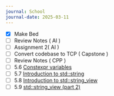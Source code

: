 ```yaml
---
journal: School
journal-date: 2025-03-11
---
```

- [x] Make Bed 
- [ ] Review Notes ( AI ) 
- [ ] Assignment 2( AI ) 
- [ ] Convert codebase to TCP ( Capstone ) 
- [ ] Review Notes ( CPP ) 
- [ ] 5.6 [Constexpr variables](https://www.learncpp.com/cpp-tutorial/constexpr-variables/)
- [ ] 5.7 [Introduction to std::string](https://www.learncpp.com/cpp-tutorial/introduction-to-stdstring/)
- [ ] 5.8 [Introduction to std::string_view](https://www.learncpp.com/cpp-tutorial/introduction-to-stdstring_view/)
- [ ] 5.9 [std::string_view (part 2)](https://www.learncpp.com/cpp-tutorial/stdstring_view-part-2/)